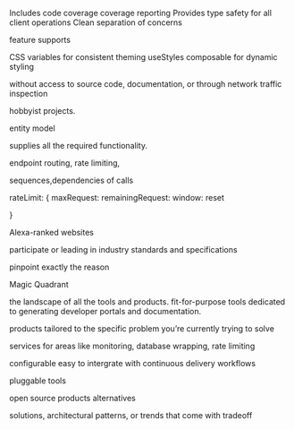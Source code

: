 Includes code coverage
coverage reporting 
Provides type safety for all client operations
Clean separation of concerns

feature supports

CSS variables for consistent theming
useStyles composable for dynamic styling


without access to source code, documentation, or through network traffic inspection

hobbyist projects.


entity model

supplies all the required functionality.

endpoint routing, rate limiting,


sequences,dependencies  of calls   


rateLimit: {
  maxRequest:
  remainingRequest:
  window:
  reset

}



Alexa-ranked websites

participate or leading in industry standards and specifications

pinpoint exactly the reason

Magic Quadrant

the landscape of all the tools and products.
fit-for-purpose tools
dedicated to generating developer portals and documentation. 

products tailored to the specific problem you’re currently trying to solve

services for areas like monitoring, database wrapping, rate limiting

configurable easy to intergrate with continuous delivery workflows



 pluggable tools

open source products alternatives

solutions, architectural patterns, or trends that come with tradeoff